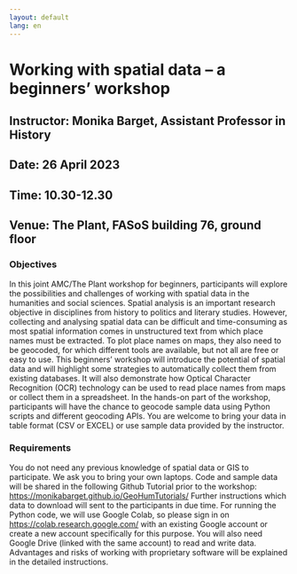 ```yaml
---
layout: default
lang: en
---
```


# Working with spatial data – a beginners’ workshop
## Instructor: Monika Barget, Assistant Professor in History
## Date: 26 April 2023
## Time: 10.30-12.30
## Venue: The Plant, FASoS building 76, ground floor

### Objectives

In this joint AMC/The Plant workshop for beginners, participants will explore the possibilities and challenges of working with spatial data in the humanities and social sciences. Spatial analysis is an important research objective in disciplines from history to politics and literary studies. However, collecting and analysing spatial data can be difficult and time-consuming as most spatial information comes in unstructured text from which place names must be extracted. To plot place names on maps, they also need to be geocoded, for which different tools are available, but not all are free or easy to use. This beginners’ workshop will introduce the potential of spatial data and will highlight some strategies to automatically collect them from existing databases. It will also demonstrate how Optical Character Recognition (OCR) technology can be used to read place names from maps or collect them in a spreadsheet. In the hands-on part of the workshop, participants will have the chance to geocode sample data using Python scripts and different geocoding APIs. You are welcome to bring your data in table format (CSV or EXCEL) or use sample data provided by the instructor.
 
### Requirements

You do not need any previous knowledge of spatial data or GIS to participate. We ask you to bring your own laptops. Code and sample data will be shared in the following Github Tutorial prior to the workshop: https://monikabarget.github.io/GeoHumTutorials/ Further instructions which data to download will sent to the participants in due time. For running the Python code, we will use Google Colab, so please sign in on https://colab.research.google.com/ with an existing Google account or create a new account specifically for this purpose. You will also need Google Drive (linked with the same account) to read and write data. Advantages and risks of working with proprietary software will be explained in the detailed instructions.
